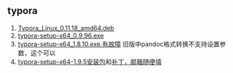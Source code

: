 ## typora
1. [Typora_Linux_0.11.18_amd64.deb](https://github.com/DawnFlowers/software/releases/download/software/Typora_Linux_0.11.18_amd64.deb)
2. [typora-setup-x64_0.9.96.exe](https://github.com/DawnFlowers/software/releases/download/software/typora-setup-x64_0.9.96.exe)
3. [typora-setup-x64_1.8.10.exe.有故障](https://github.com/DawnFlowers/software/releases/download/software/Typora_X64_1.8.10.rar) 旧版中pandoc格式转换不支持设置参数，这个可以
4. [typora-setup-x64-1.9.5安装包](https://github.com/DawnFlowers/software/releases/download/software/typora-setup-x64-1.9.5.exe)和[补丁，邮箱随便填](https://github.com/DawnFlowers/software/releases/download/software/Typroa_Activation_Script.7z)

